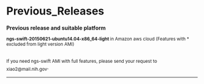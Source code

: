 # Previous_Releases
<b>Previous release and suitable platform</b>

<sub><b>ngs-swift-20150621-ubuntu14.04-x86_64-light </b> in Amazon aws cloud  (Features with * excluded from light version AMI) </b></sub>

<br />
<sub>If you need ngs-swift AMI with full features, please send your request to xiao2@mail.nih.gov</sub>.

************************************************************************************************
